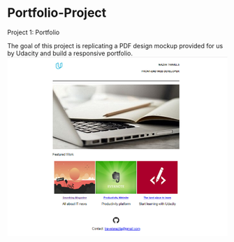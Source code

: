 # Portfolio-Project
Project 1: Portfolio

The goal of this project is replicating a PDF design mockup provided for us by Udacity and build a responsive portfolio.
![K](https://github.com/Naziiaba/Portfolio-Project/blob/master/Portfoliosnap.PNG)
